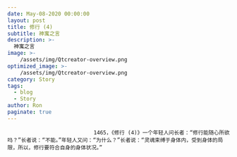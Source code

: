 ```yaml
---
date: May-08-2020 00:00:00
layout: post
title: 修行 (4)
subtitle: 神寓之言
description: >-
  神寓之言
image: >-
    /assets/img/Qtcreator-overview.png
optimized_image: >-
    /assets/img/Qtcreator-overview.png
category: Story
tags:
  - blog
  - Story
author: Ron
paginate: true
---
```


							　　1465，《修行 (4)》一个年轻人问长者：“修行能随心所欲吗？”长者说：“不能。”年轻人又问：“为什么？”长者说：“灵魂束缚于身体内，受到身体的局限，所以，修行要符合自身的身体状况。”
							
							
						